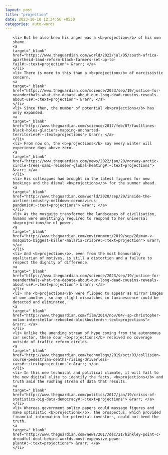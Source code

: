 ```yaml
---
layout: post
title: "projection"
date: 2023-10-10 12:34:56 +0530
categories: auto-words
---
```

<ol>

    <li> But he also knew his anger was a <b>projection</b> of his own shame.
    <a 
    target="_blank" 
    href="https://www.theguardian.com/world/2022/jul/05/south-africa-apartheid-land-reform-black-farmers-set-up-to-fail#:~:text=projection"> &rarr; </a>
    </li>
    <li> There is more to this than a <b>projection</b> of narcissistic concern.
    <a 
    target="_blank" 
    href="https://www.theguardian.com/science/2023/sep/19/justice-for-neanderthals-what-the-debate-about-our-long-dead-cousins-reveals-about-us#:~:text=projection"> &rarr; </a>
    </li>
    <li> Since then, the number of potential <b>projections</b> has only expanded.
    <a 
    target="_blank" 
    href="http://www.theguardian.com/science/2017/feb/07/faultlines-black-holes-glaciers-mapping-uncharted-territories#:~:text=projections"> &rarr; </a>
    </li>
    <li> From now on, the <b>projections</b> say every winter will experience days above zero.
    <a 
    target="_blank" 
    href="https://www.theguardian.com/news/2022/jan/20/norway-arctic-circle-trees-sami-reindeer-global-heating#:~:text=projections"> &rarr; </a>
    </li>
    <li> His colleagues had brought in the latest figures for new bookings and the dismal <b>projections</b> for the summer ahead.
    <a 
    target="_blank" 
    href="http://www.theguardian.com/world/2020/sep/29/inside-the-airline-industry-meltdown-coronavirus-pandemic#:~:text=projections"> &rarr; </a>
    </li>
    <li> As the mosquito transformed the landscapes of civilisation, humans were unwittingly required to respond to her universal <b>projection</b> of power.
    <a 
    target="_blank" 
    href="http://www.theguardian.com/environment/2019/sep/20/man-v-mosquito-biggest-killer-malaria-crispr#:~:text=projection"> &rarr; </a>
    </li>
    <li> And <b>projection</b>, even from the most honourably egalitarian of motives, is still a distortion and a failure to respect the dignity of difference.
    <a 
    target="_blank" 
    href="https://www.theguardian.com/science/2023/sep/19/justice-for-neanderthals-what-the-debate-about-our-long-dead-cousins-reveals-about-us#:~:text=projection"> &rarr; </a>
    </li>
    <li> The <b>projections</b> were flipped to appear as mirror images of one another, so any slight mismatches in luminescence could be detected and eliminated.
    <a 
    target="_blank" 
    href="http://www.theguardian.com/film/2014/nov/04/-sp-christopher-nolan-interstellar-rebooted-blockbuster#:~:text=projections"> &rarr; </a>
    </li>
    <li> Unlike the unending stream of hype coming from the autonomous car sector, these dour <b>projections</b> received no coverage outside of traffic reform circles.
    <a 
    target="_blank" 
    href="http://www.theguardian.com/technology/2019/oct/03/collision-course-pedestrian-deaths-rising-driverless-cars#:~:text=projections"> &rarr; </a>
    </li>
    <li> In this new technical and political climate, it will fall to the new digital elite to identify the facts, <b>projections</b> and truth amid the rushing stream of data that results.
    <a 
    target="_blank" 
    href="http://www.theguardian.com/politics/2017/jan/19/crisis-of-statistics-big-data-democracy#:~:text=projections"> &rarr; </a>
    </li>
    <li> Whereas government policy papers could massage figures and make optimistic <b>projections</b>, the prospectus, which provided financial information for potential investors, could not bend the truth.
    <a 
    target="_blank" 
    href="http://www.theguardian.com/news/2017/dec/21/hinkley-point-c-dreadful-deal-behind-worlds-most-expensive-power-plant#:~:text=projections"> &rarr; </a>
    </li>